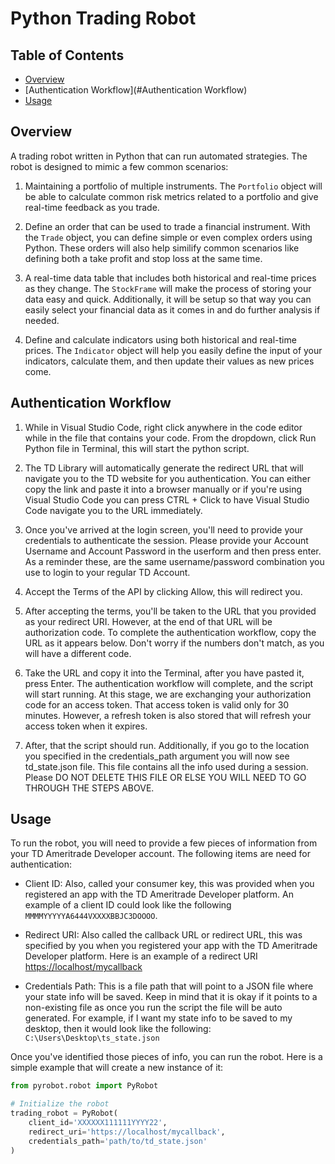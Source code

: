 # Python Trading Robot

## Table of Contents

- [Overview](#overview)
- [Authentication Workflow](#Authentication Workflow)
- [Usage](#usage)

## Overview

A trading robot written in Python that can run automated strategies.
The robot is designed to mimic a few common scenarios:

1. Maintaining a portfolio of multiple instruments. The `Portfolio` object will be able
   to calculate common risk metrics related to a portfolio and give real-time feedback
   as you trade.

2. Define an order that can be used to trade a financial instrument. With the `Trade` object,
   you can define simple or even complex orders using Python. These orders will also help similify
   common scenarios like defining both a take profit and stop loss at the same time.

3. A real-time data table that includes both historical and real-time prices as they change. The
   `StockFrame` will make the process of storing your data easy and quick. Additionally, it will be
   setup so that way you can easily select your financial data as it comes in and do further analysis
   if needed.

4. Define and calculate indicators using both historical and real-time prices. The `Indicator` object
   will help you easily define the input of your indicators, calculate them, and then update their values
   as new prices come.
   
## Authentication Workflow

1. While in Visual Studio Code, right click anywhere in the code editor while in the file that contains your code. 
   From the dropdown, click Run Python file in Terminal, this will start the python script.

2. The TD Library will automatically generate the redirect URL that will navigate you to the TD website for
   you authentication. You can either copy the link and paste it into a browser manually or if you're using 
   Visual Studio Code you can press CTRL + Click to have Visual Studio Code navigate you to the URL immediately.

3. Once you've arrived at the login screen, you'll need to provide your credentials to authenticate the session. 
   Please provide your Account Username and Account Password in the userform and then press enter. As a reminder these, 
   are the same username/password combination you use to login to your regular TD Account.
   
4. Accept the Terms of the API by clicking Allow, this will redirect you.

5. After accepting the terms, you'll be taken to the URL that you provided as your redirect URI. However, at the end of 
   that URL will be authorization code. To complete the authentication workflow, copy the URL as it appears below. 
   Don't worry if the numbers don't match, as you will have a different code.

6. Take the URL and copy it into the Terminal, after you have pasted it, press Enter. The authentication workflow will 
   complete, and the script will start running. At this stage, we are exchanging your authorization code for an access 
   token. That access token is valid only for 30 minutes. However, a refresh token is also stored that will refresh your
   access token when it expires.
   
7. After, that the script should run. Additionally, if you go to the location you specified in the credentials_path 
   argument you will now see td_state.json file. This file contains all the info used during a session. Please DO NOT 
   DELETE THIS FILE OR ELSE YOU WILL NEED TO GO THROUGH THE STEPS ABOVE.
   
## Usage

To run the robot, you will need to provide a few pieces of information from your TD Ameritrade Developer account.
The following items are need for authentication:

- Client ID: Also, called your consumer key, this was provided when you registered an app with the TD Ameritrade
  Developer platform. An example of a client ID could look like the following `MMMMYYYYYA6444VXXXXBBJC3DOOOO`.

- Redirect URI: Also called the callback URL or redirect URL, this was specified by you when you registered your app with
  the TD Ameritrade Developer platform. Here is an example of a redirect URI <https://localhost/mycallback>

- Credentials Path: This is a file path that will point to a JSON file where your state info will be saved. Keep in mind
  that it is okay if it points to a non-existing file as once you run the script the file will be auto generated. For example,
  if I want my state info to be saved to my desktop, then it would look like the following: `C:\Users\Desktop\ts_state.json`

Once you've identified those pieces of info, you can run the robot. Here is a simple example that will create a new instance
of it:

```python
from pyrobot.robot import PyRobot

# Initialize the robot
trading_robot = PyRobot(
    client_id='XXXXXX111111YYYY22',
    redirect_uri='https://localhost/mycallback',
    credentials_path='path/to/td_state.json'
)
```
